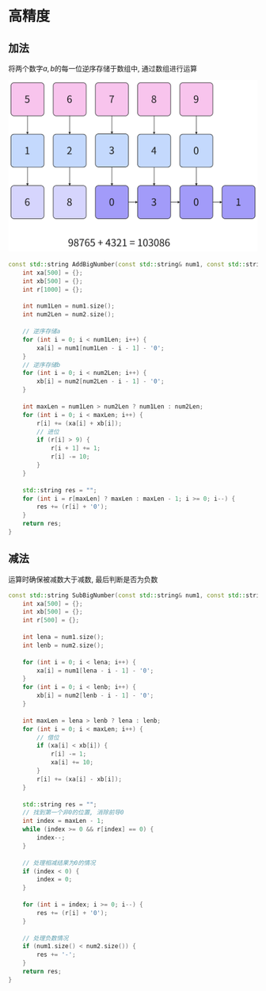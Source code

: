 <!--
 * @Brief        : 
 * @Author       : dmjcb
 * @Date         : 2021-10-06 13:11:32
 * @LastEditors  : dmjcb@outlook.com
 * @LastEditTime : 2024-09-28 21:14:30
-->

# 高精度

## 加法

将两个数字$a, b$的每一位逆序存储于数组中, 通过数组进行运算

![](https://raw.githubusercontent.com/dmjcb/SelfImgur/main/202407061331_1.svg)

```c++
const std::string AddBigNumber(const std::string& num1, const std::string& num2) {
    int xa[500] = {};
    int xb[500] = {};
    int r[1000] = {};

    int num1Len = num1.size();
    int num2Len = num2.size();

    // 逆序存储a
    for (int i = 0; i < num1Len; i++) {
        xa[i] = num1[num1Len - i - 1] - '0';
    }
    // 逆序存储b
    for (int i = 0; i < num2Len; i++) {
        xb[i] = num2[num2Len - i - 1] - '0';
    }

    int maxLen = num1Len > num2Len ? num1Len : num2Len;
    for (int i = 0; i < maxLen; i++) {
        r[i] += (xa[i] + xb[i]);
        // 进位
        if (r[i] > 9) {
            r[i + 1] += 1;
            r[i] -= 10;
        }
    }

    std::string res = "";
    for (int i = r[maxLen] ? maxLen : maxLen - 1; i >= 0; i--) {
        res += (r[i] + '0');
    }
    return res;
}
```

## 减法

运算时确保被减数大于减数, 最后判断是否为负数

```C++
const std::string SubBigNumber(const std::string& num1, const std::string& num2) {
    int xa[500] = {};
    int xb[500] = {};
    int r[500] = {};

    int lena = num1.size();
    int lenb = num2.size();

    for (int i = 0; i < lena; i++) {
        xa[i] = num1[lena - i - 1] - '0';
    }
    for (int i = 0; i < lenb; i++) {
        xb[i] = num2[lenb - i - 1] - '0';
    }

    int maxLen = lena > lenb ? lena : lenb;
    for (int i = 0; i < maxLen; i++) {
        // 借位
        if (xa[i] < xb[i]) {
            r[i] -= 1;
            xa[i] += 10;
        }
        r[i] += (xa[i] - xb[i]);
    }

    std::string res = "";
    // 找到第一个非0的位置, 消除前导0
    int index = maxLen - 1;
    while (index >= 0 && r[index] == 0) {
        index--;
    }

    // 处理相减结果为0的情况
    if (index < 0) {
        index = 0;
    }

    for (int i = index; i >= 0; i--) {
        res += (r[i] + '0');
    }

    // 处理负数情况
    if (num1.size() < num2.size()) {
        res += '-';
    }
    return res;
}
```
